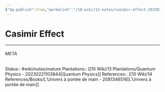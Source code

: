 ```yaml
---
{"dg-publish":true,"permalink":"/10-wiki/12-notes/casimir-effect-20230228085303-1/"}
---
```


# Casimir Effect
---




###### META
Status:: #wiki/notes/mature 
Plantations:: [[10 Wiki/13 Plantations/Quantum Physics - 20230221103844\|Quantum Physics]]
References:: [[10 Wiki/14 References/Books/L'Univers à portée de main - 2081346516\|L'Univers à portée de main]]
